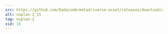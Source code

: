 ```yaml
---
src: https://github.com/Dadaism6/metadriverse-asset/releases/download/assetsv1.0.2/nuplan-2_15.mp4
alt: nuplan-2_15
tag: nuplan-2
vid: 15
---
```

